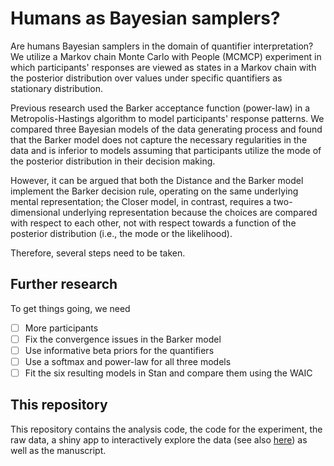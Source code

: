 # Humans as Bayesian samplers?

Are humans Bayesian samplers in the domain of quantifier interpretation? We utilize a Markov chain Monte Carlo with People (MCMCP) experiment in which participants' responses are viewed as states in a Markov chain with the posterior distribution over values under specific quantifiers as stationary distribution.

Previous research used the Barker acceptance function (power-law) in a Metropolis-Hastings algorithm to model participants' response patterns. We compared three Bayesian models of the data generating process and found that the Barker model does not capture the necessary regularities in the data and is inferior to models assuming that participants utilize the mode of the posterior distribution in their decision making.

However, it can be argued that both the Distance and the Barker model implement the Barker decision rule, operating on the same underlying mental representation; the Closer model, in contrast, requires a two-dimensional underlying representation because the choices are compared with respect to each other, not with respect towards a function of the posterior distribution (i.e., the mode or the likelihood).

Therefore, several steps need to be taken.

## Further research
To get things going, we need

  * [ ] More participants
  * [ ] Fix the convergence issues in the Barker model
  * [ ] Use informative beta priors for the quantifiers
  * [ ] Use a softmax and power-law for all three models
  * [ ] Fit the six resulting models in Stan and compare them using the WAIC
  
## This repository
This repository contains the analysis code, the code for the experiment, the raw data, a shiny app to interactively explore the data (see also [here](https://fdabl.shinyapps.io/MCMCP/)) as well as the manuscript.